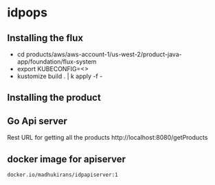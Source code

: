 # idpops

## Installing the flux
 * cd products/aws/aws-account-1/us-west-2/product-java-app/foundation/flux-system
 * export KUBECONFIG=<>
 * kustomize build . | k apply -f -

## Installing the product
 

## Go Api server
Rest URL for getting all the products
      http://localhost:8080/getProducts

## docker image for apiserver
    docker.io/madhukirans/idpapiserver:1